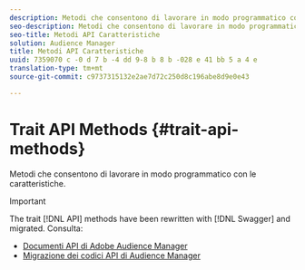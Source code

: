 ```yaml
---
description: Metodi che consentono di lavorare in modo programmatico con le caratteristiche.
seo-description: Metodi che consentono di lavorare in modo programmatico con le caratteristiche.
seo-title: Metodi API Caratteristiche
solution: Audience Manager
title: Metodi API Caratteristiche
uuid: 7359070 c -0 d 7 b -4 dd 9-8 b 8 b -028 e 41 bb 5 a 4 e
translation-type: tm+mt
source-git-commit: c9737315132e2ae7d72c250d8c196abe8d9e0e43

---
```



# Trait API Methods {#trait-api-methods}

Metodi che consentono di lavorare in modo programmatico con le caratteristiche.

>[!IMPORTANT]
>
>The trait [!DNL API] methods have been rewritten with [!DNL Swagger] and migrated. Consulta:
>
>* [Documenti API di Adobe Audience Manager](https://bank.demdex.com/portal/swagger/index.html)
>* [Migrazione dei codici API di Audience Manager](../../api/api-swagger-migration.md)